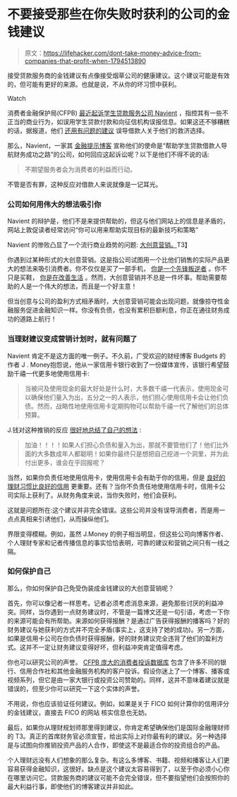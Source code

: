 # 不要接受那些在你失败时获利的公司的金钱建议

> 原文：<https://lifehacker.com/dont-take-money-advice-from-companies-that-profit-when-1794513890>

接受贷款服务商的金钱建议有点像接受烟草公司的健康建议。这个建议可能是有效的，但可能有更好的来源。也就是说，不从你的坏习惯中获利。

Watch

消费者金融保护局(CFPB) [最近起诉学生贷款服务公司 Navient](https://lifehacker.com/what-to-do-about-the-worsening-student-loan-debt-situat-1794054841) ，指控其有一些不正当的商业行为，如误用学生贷款付款和向征信机构误报信息。如果这还不够糟糕的话，据报道，他们 [还用有问题的建议](https://www.nytimes.com/2017/04/09/business/dealbook/accusations-navient.html) 误导借款人关于他们的救济选择。

那么，Navient，一家其 [金融提示博客](https://www.navient.com/loan-customers/money-and-finances/financial-tips-blog/) 宣称他们的使命是“帮助学生贷款借款人导航财务成功之路”的公司，如何回应这起诉讼呢？以下是他们不得不说的话:

> 不期望服务者会为消费者的利益而行动。

不管是否有罪，这种反应对借款人来说就像是一记耳光。

### 公司如何用伟大的想法吸引你

Navient 的辩护是，他们不是来提供帮助的，但这与他们网站上的信息是矛盾的，网站上敦促读者经常访问“你可以用来帮助实现目标的最新技巧和策略”

Navient 的惨败凸显了一个流行商业趋势的问题: [大创意营销。](https://en.wikipedia.org/wiki/Big_Idea_(marketing))T3】

你遇到过某种形式的大创意营销。这是指公司试图用一个比他们销售的实际产品更大的想法来吸引消费者。你不仅仅是买了一部手机， [你是一个先锋叛逆者](https://en.wikipedia.org/wiki/Think_different) 。你不只是买鞋， [你是在改善生活](http://www.toms.com/improving-lives) 。然而，大创意营销并不总是一件坏事。帮助需要帮助的人是一个伟大的想法，而且是一个好主意！

但当创意与公司的盈利方式相矛盾时，大创意营销可能会出现问题，就像掠夺性金融服务促进金融知识一样。你没有负债，也没有累积巨额利息，你正在通往财务成功的道路上航行！

### **当理财建议变成营销计划时，就有问题了**

Navient 肯定不是这方面的唯一例子。不久前，广受欢迎的财经博客 Budgets 的作者 J . Money抱怨说，他从一家信用卡银行收到了一份媒体宣传，该银行希望鼓励千禧一代更多地使用信用卡:

> 当被问及使用现金的最大好处是什么时，大多数千禧一代表示，使用现金可以确保他们量入为出，五分之一的人表示，他们担心使用信用卡会让他们负债。然而，战略性地使用信用卡定期购物可以帮助千禧一代了解他们的总体预算。

J.钱对这种推销的反应 [很好地总结了自己的想法](http://twocents.lifehacker.com/not-being-in-debt-is-better-than-having-awesome-credit-1786463759) :

> 加油！！！！如果人们担心负债和量入为出，那就不要管他们了！他们比外面的大多数成年人都聪明！如果你最终只是想把自己挖进一个洞里，并为此付出更多，谁会在乎回报呢？

当然，如果你负责任地使用信用卡，使用信用卡会有助于你的信用，但是 [良好的理财习惯比良好的信用](http://twocents.lifehacker.com/not-being-in-debt-is-better-than-having-awesome-credit-1786463759) 更重要。还有？当你不负责任地使用信用卡时，信用卡公司实际上获利了。从财务角度来说，当你失败时，他们会获利。

这就是问题所在:这个建议并非完全错误。这些公司并没有误导消费者，而是用一点点真相来引诱他们，从而操纵他们。

界限变得模糊。例如，虽然 J.Money 的例子相当明显，但这些公司向博客作者、个人理财专家和记者传播信息的事实恰恰表明，可靠的建议和营销之间只有一线之隔。

### 如何保护自己

那么，你如何保护自己免受伪装成金钱建议的大创意营销呢？

首先，你可以像记者一样思考。记者必须考虑消息来源，避免那些讨厌的利益冲突。同样，当你遇到一点财务建议时，不管是一篇博文还是一句引语，考虑一下你的来源可能会有所帮助。来源如何获得报酬？是通过广告获得报酬的播客吗？好的财务建议与她获利的方式并不完全矛盾(事实上，这支持了她的成功)。另一方面，如果是信用卡公司在你负债时获得报酬，好的财务建议完全违背了他们的盈利方式。这并不一定让财务建议变得好坏，但利益冲突肯定值得考虑。

你也可以研究公司的声誉。 [CFPB 庞大的消费者投诉数据库](https://www.consumerfinance.gov/data-research/consumer-complaints/) 包含了许多不同的银行、信用合作社和其他金融服务机构的客户投诉。假设你迷上了一个博客、播客或视频系列，但它是由一家大银行或投资公司赞助的。同样，这并不意味着建议就是错误的，但至少你可以研究一下这个实体的声誉。

不用说，你也应该验证任何建议。例如，如果是关于 FICO 如何计算你的信用评分的金钱建议，直接去 FICO 的网站 核实信息也无妨。

最后，如果你从理财规划师那里得到建议，你肯定希望确保他们是国际金融理财师的 T3。真正的首席财务官必须宣誓，给出实际上对你最有利的建议。另一种选择是与试图向你推销投资产品的人合作，即使这不是最适合你的投资组合的产品。

个人理财远没有人们想象的那么复杂。有这么多博客、书籍、视频和播客让人们更容易获得金融知识，这很好。缺点是这个建议太容易得到了，以至于你必须小心你在哪里访问它。贷款服务商的建议可能不会完全错误，但不要指望他们会按照你的最大利益行事，即使他们的博客建议并非如此。